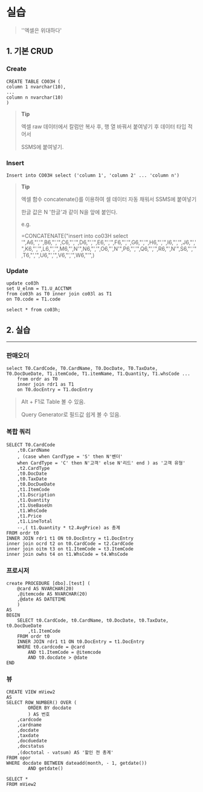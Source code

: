 # 실습

> ''엑셀은 위대하다'

## 1. 기본 CRUD

### Create

```mssql
CREATE TABLE CO03H (
column 1 nvarchar(10),
...
column n nvarchar(10)
)
```

> **Tip**
>
> 엑셀 raw 데이터에서 칼럼만 복사 후, 행 열 바꿔서 붙여넣기 후 데이터 타입 적어서
>
> SSMS에 붙여넣기.

### Insert

```mssql
Insert into CO03H select ('column 1', 'column 2' ... 'column n')
```

> **Tip**
>
> 엑셀 함수 concatenate()를 이용하여 셀 데이터 자동 채워서 SSMS에 붙여넣기
>
> 한글 값은 N '한글'과 같이 N을 앞에 붙인다.
>
> e.g.  
>
> =CONCATENATE("insert into co03H  select '",A6,"','",B6,"','",C6,"','",D6,"','",E6,"','",F6,"','",G6,"','",H6,"','",I6,"','",J6,"','",K6,"','",L6,"','",M6,"',N'",N6,"','",O6,"',N'",P6,"','",Q6,"','",R6,"',N'",S6,"','",T6,"','",U6,"','",V6,"','",W6,"'",)

### Update

```mssql
update co03h
set U_elnm = T1.U_ACCTNM
from co03h as T0 inner join co03l as T1
on T0.code = T1.code

select * from co03h;
```



## 2. 실습

---

### 판매오더

```mssql
select T0.CardCode, T0.CardName, T0.DocDate, T0.TaxDate,    T0.DocDueDate, T1.itemCode, T1.itemName, T1.Quantity, T1.whsCode ...
    from ordr as T0
    inner join rdr1 as T1
    on T0.docEntry = T1.docEntry
```

> Alt + F1로 Table 볼 수 있음.
>
> Query Generator로 필드값 쉽게 볼 수 있음.

### 복합 쿼리

```mssql
SELECT T0.CardCode
	,t0.CardName
	, (case when CardType = 'S' then N'벤더'
	when CardType = 'C' then N'고객' else N'리드' end ) as '고객 유형'
	,t2.CardType
	,t0.DocDate
	,t0.TaxDate
	,t0.DocDueDate
	,t1.ItemCode
	,t1.Dscription
	,t1.Quantity
	,t1.UseBaseUn
	,t1.WhsCode
	,t1.Price
	,t1.LineTotal
	--,( t1.Quantity * t2.AvgPrice) as 총계
FROM ordr t0
INNER JOIN rdr1 t1 ON t0.DocEntry = t1.DocEntry
inner join ocrd t2 on t0.CardCode = t2.CardCode
inner join oitm t3 on t1.ItemCode = t3.ItemCode
inner join owhs t4 on t1.WhsCode = t4.WhsCode
```



### 프로시저

```mssql
create PROCEDURE [dbo].[test] (
	@card AS NVARCHAR(20)
	,@itemcode AS NVARCHAR(20)
	,@date AS DATETIME
	)
AS
BEGIN
	SELECT t0.CardCode, t0.CardName, t0.DocDate, t0.TaxDate, t0.DocDueDate
		,t1.ItemCode
	FROM ordr t0
	INNER JOIN rdr1 t1 ON t0.DocEntry = t1.DocEntry
	WHERE t0.cardcode = @card
		AND t1.ItemCode = @itemcode
		AND t0.docdate > @date
END
```



### 뷰

```mssql
CREATE VIEW mView2
AS
SELECT ROW_NUMBER() OVER (
		ORDER BY docdate
		) AS 번호
	,cardcode
	,cardname
	,docdate
	,taxdate
	,docduedate
	,docstatus
	,(doctotal - vatsum) AS '할인 전 총계'
FROM opor
WHERE docdate BETWEEN dateadd(month, - 1, getdate())
		AND getdate()

SELECT *
FROM mView2


```